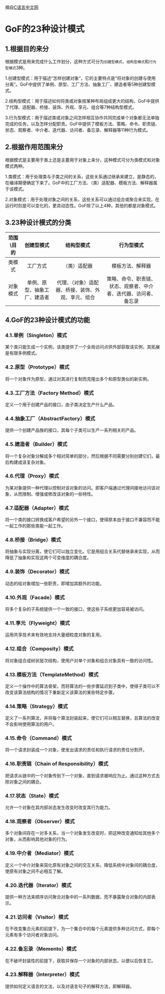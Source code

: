摘自[C语言中文网](http://c.biancheng.net/view/1320.html)

# GoF的23种设计模式

## 1.根据目的来分

根据模式是用来完成什么工作划分，这种方式可分为`创建型模式`、`结构型模式`和`行为型模式`3种。

1.创建型模式：用于描述“怎样创建对象”，它的主要特点是“将对象的创建与使用分离”。GoF中提供了单例、原型、工厂方法、抽象工厂、建造者等5种创建型模式。

2.结构型模式：用于描述如何将类或对象按某种布局组成更大的结构，GoF中提供了代理、适配器、桥接、装饰、外观、享元、组合等7种结构型模式。

3.行为型模式：用于描述类或对象之间怎样相互协作共同完成单个对象都无法单独完成的任务，以及怎样分配职责。GoF中提供了模板方法、策略、命令、职责链、状态、观察者、中介者、迭代器、访问者、备忘录、解释器等11种行为模式。

## 2.根据作用范围来分

根据模式是主要用于类上还是主要用于对象上来分，这种模式可分为类模式和对象模式两种。

1.类模式：用于处理类与子类之间的关系，这些关系通过继承来建立，是静态的，在编译期便确定下来了。GoF中的工厂方法、（类）适配器、模板方法、解释器属于该模式。

2.对象模式：用于处理对象之间的关系，这些关系可以通过组合或聚合来实现，在运行时刻是可以变化的，更具动态性。GoF除了以上4种，其他的都是对象模式。

## 3.23种设计模式的分类

范围\目的|创建型模式|结构型模式|行为型模式
:-:|:-:|:-:|:-:
类模式|工厂方式|（类）适配器|模板方法、解释器
对象模式|单例、原型、抽象工厂、建造者|代理、（对象）适配器、桥接、装饰、外观、享元、组合|策略、命令、职责链、状态、观察者、中介者、迭代器、访问者、备忘录

## 4.GoF的23种设计模式的功能

### 4.1.单例（Singleton）模式

某个类只能生成一个实例，该类提供了一个全局访问点供外部获取该实例，其拓展是有限多例模式。

### 4.2.原型（Prototype）模式

将一个对象作为原型，通过对其进行复制而克隆出多个和原型类似的新实例。

### 4.3.工厂方法（Factory Method）模式

定义一个用于创建产品的接口，由子类决定生产什么产品。

### 4.4.抽象工厂（AbstractFactory）模式

提供一个创建产品族的接口，其每个子类可以生产一系列相关的产品。

### 4.5.建造者（Builder）模式

将一个复杂对象分解成多个相对简单的部分，然后根据不同需要分别创建它们，最后构建成该复杂对象。

### 4.6.代理（Proxy）模式

为某对象提供一种代理以控制对该对象的访问。即客户端通过代理间接地访问该对象，从而限制、增强或修改该对象的一些特性。

### 4.7.适配器（Adapter）模式

将一个类的接口转换成客户希望的另外一个接口，使得原本由于接口不兼容而不能一起工作的那些类能一起工作。

### 4.8.桥接（Bridge）模式

将抽象与实现分离，使它们可以独立变化。它是用组合关系代替继承来实现，从而降低了抽象和实现这两个可变维度的耦合度。

### 4.9.装饰（Decorator）模式

动态的给对象增加一些职责，即增加其额外的功能。

### 4.10.外观（Facade）模式

将多个复杂的子系统提供一个一致的接口，使这些子系统更加容易被访问。

### 4.11.享元（Flyweight）模式

运用共享技术来有效地支持大量细粒度对象的复用。

### 4.12.组合（Composity）模式

将对象组合成树状层次结构，使用户对单个对象和组合对象具有一致的访问性。

### 4.13.模板方法（TemplateMethod）模式

定义一个操作中的算法骨架，而将算法的一些步骤延迟到子类中，使得子类可以不改变该算法结构的情况下重新定义该算法的某些特定步骤。

### 4.14.策略（Strategy）模式

定义了一系列算法，并将每个算法封装起来，使它们可以相互替换，且算法的改变不会影响使用算法的用户。

### 4.15.命令（Command）模式

将一个请求封装成一个对象，使发出请求的责任和执行请求的责任分割开。

### 4.16.职责链（Chain of Responsibility）模式

把请求从链中的一个对象传到下一个对象，直到请求被响应为止。通过这种方式去除对象之间的耦合。

### 4.17.状态（State）模式

允许一个对象在其内部状态发生改变时改变其行为能力。

### 4.18.观察者（Observer）模式

多个对象间存在一对多关系，当一个对象发生改变时，把这种改变通知给其他多个对象，从而影响其他对象的行为。

### 4.19.中介者（Mediator）模式

定义一个中介对象来简化原有对象之间的交互关系，降低系统中对象间的耦合度，使原有对象之间不必相互了解。

### 4.20.迭代器（Iterator）模式

提供一种方法来顺序访问聚合对象中的一系列数据，而不暴露聚合对象的内部表示。

### 4.21.访问者（Visitor）模式

在不改变集合元素的前提下，为一个集合中的每个元素提供多种访问方式，即每个元素有多个访问者对象访问。

### 4.22.备忘录（Memento）模式

在不破坏封装性的前提下，获取并保存一个对象的内部状态，以便以后恢复它。

### 4.23.解释器（Interpreter）模式

提供如何定义语言的文法，以及对语言句子的解释方法，即解释器。